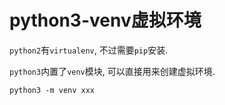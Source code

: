 # python3-venv虚拟环境

`python2`有`virtualenv`, 不过需要`pip`安装.

`python3`内置了`venv`模块, 可以直接用来创建虚拟环境.

```
python3 -m venv xxx
```
